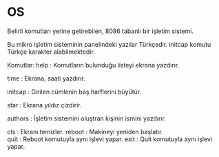 # OS
Belirli komutları yerine getirebilen, 8086 tabanlı bir işletim sistemi.

Bu mikro işletim sisteminin panelindeki yazılar Türkçedir.
initcap komutu Türkçe karakter alabilmektedir.

Komutlar:
  help      : Komutların bulunduğu listeyi ekrana yazdırır.
  
  time      : Ekrana, saati yazdırır.
  
  initcap   : Girilen cümlenin baş harflerini büyütür.
  
  star      : Ekrana yıldız çizdirir.
  
  authors   : İşletim sistemini oluştran kişinin ismini yazdırır.
  
  cls       : Ekranı temizler.
  reboot    : Makineyi yeniden başlatır.    
  quit      : Reboot komutuyla aynı işlevi yapar.
  exit      : Quit komutuyla aynı işlevi yapar.
